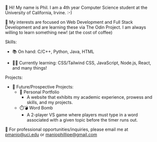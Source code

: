 👋 Hi! My name is Phil. I am a 4th year Computer Science student at the University of California, Irvine. :-) 

👀 My interests are focused on Web Development and Full Stack Development and are learning these via The Odin Project. I am always willing to learn something new! (at the cost of coffee)

Skills:

* 📚 On hand: C/C++, Python, Java, HTML

* 👩‍💻 Currently learning: CSS/Tailwind CSS, JavaScript, Node.js, React, and many things!

Projects:

* 💭 Future/Prospective Projects:
  * 📄 Personal Portfolio
      * A website that exhibits my academic experience, prowess and skills, and my projects.
  * ⏱️💣 Word Bomb
      * A 2-player VS game where players must type in a word associated with a given topic before the timer runs out.

📧 For professional opportunities/inquiries, please email me at pmanio@uci.edu or maniophillipe@gmail.com
